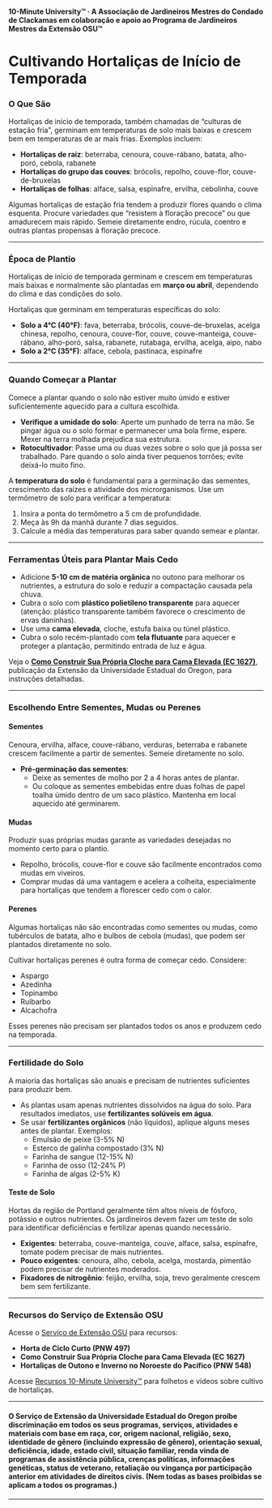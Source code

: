 #### 10-Minute University™ · A Associação de Jardineiros Mestres do Condado de Clackamas em colaboração e apoio ao Programa de Jardineiros Mestres da Extensão OSU™

# Cultivando Hortaliças de Início de Temporada

### O Que São

Hortaliças de início de temporada, também chamadas de “culturas de estação fria”, germinam em temperaturas de solo mais baixas e crescem bem em temperaturas de ar mais frias. Exemplos incluem:

- **Hortaliças de raiz**: beterraba, cenoura, couve-rábano, batata, alho-poró, cebola, rabanete
- **Hortaliças do grupo das couves**: brócolis, repolho, couve-flor, couve-de-bruxelas
- **Hortaliças de folhas**: alface, salsa, espinafre, ervilha, cebolinha, couve

Algumas hortaliças de estação fria tendem a produzir flores quando o clima esquenta. Procure variedades que “resistem à floração precoce” ou que amadurecem mais rápido. Semeie diretamente endro, rúcula, coentro e outras plantas propensas à floração precoce.

---

### Época de Plantio

Hortaliças de início de temporada germinam e crescem em temperaturas mais baixas e normalmente são plantadas em **março ou abril**, dependendo do clima e das condições do solo.

Hortaliças que germinam em temperaturas específicas do solo:

- **Solo a 4°C (40°F)**: fava, beterraba, brócolis, couve-de-bruxelas, acelga chinesa, repolho, cenoura, couve-flor, couve, couve-manteiga, couve-rábano, alho-poró, salsa, rabanete, rutabaga, ervilha, acelga, aipo, nabo
- **Solo a 2°C (35°F)**: alface, cebola, pastinaca, espinafre

---

### Quando Começar a Plantar

Comece a plantar quando o solo não estiver muito úmido e estiver suficientemente aquecido para a cultura escolhida.

- **Verifique a umidade do solo**: Aperte um punhado de terra na mão. Se pingar água ou o solo formar e permanecer uma bola firme, espere. Mexer na terra molhada prejudica sua estrutura.
- **Rotocultivador**: Passe uma ou duas vezes sobre o solo que já possa ser trabalhado. Pare quando o solo ainda tiver pequenos torrões; evite deixá-lo muito fino.

A **temperatura do solo** é fundamental para a germinação das sementes, crescimento das raízes e atividade dos microrganismos. Use um termômetro de solo para verificar a temperatura:

1. Insira a ponta do termômetro a 5 cm de profundidade.
2. Meça às 9h da manhã durante 7 dias seguidos.
3. Calcule a média das temperaturas para saber quando semear e plantar.

---

### Ferramentas Úteis para Plantar Mais Cedo

- Adicione **5-10 cm de matéria orgânica** no outono para melhorar os nutrientes, a estrutura do solo e reduzir a compactação causada pela chuva.
- Cubra o solo com **plástico polietileno transparente** para aquecer (atenção: plástico transparente também favorece o crescimento de ervas daninhas).
- Use uma **cama elevada**, cloche, estufa baixa ou túnel plástico.
- Cubra o solo recém-plantado com **tela flutuante** para aquecer e proteger a plantação, permitindo entrada de luz e água.

Veja o **[Como Construir Sua Própria Cloche para Cama Elevada (EC 1627)](http://catalog.extension.oregonstate.edu)**, publicação da Extensão da Universidade Estadual do Oregon, para instruções detalhadas.

---

### Escolhendo Entre Sementes, Mudas ou Perenes

#### Sementes

Cenoura, ervilha, alface, couve-rábano, verduras, beterraba e rabanete crescem facilmente a partir de sementes. Semeie diretamente no solo.

- **Pré-germinação das sementes**:
  - Deixe as sementes de molho por 2 a 4 horas antes de plantar.
  - Ou coloque as sementes embebidas entre duas folhas de papel toalha úmido dentro de um saco plástico. Mantenha em local aquecido até germinarem.

#### Mudas

Produzir suas próprias mudas garante as variedades desejadas no momento certo para o plantio.

- Repolho, brócolis, couve-flor e couve são facilmente encontrados como mudas em viveiros.
- Comprar mudas dá uma vantagem e acelera a colheita, especialmente para hortaliças que tendem a florescer cedo com o calor.

#### Perenes

Algumas hortaliças não são encontradas como sementes ou mudas, como tubérculos de batata, alho e bulbos de cebola (mudas), que podem ser plantados diretamente no solo.

Cultivar hortaliças perenes é outra forma de começar cedo. Considere:

- Aspargo
- Azedinha
- Topinambo
- Ruibarbo
- Alcachofra

Esses perenes não precisam ser plantados todos os anos e produzem cedo na temporada.

---

### Fertilidade do Solo

A maioria das hortaliças são anuais e precisam de nutrientes suficientes para produzir bem.

- As plantas usam apenas nutrientes dissolvidos na água do solo. Para resultados imediatos, use **fertilizantes solúveis em água**.
- Se usar **fertilizantes orgânicos** (não líquidos), aplique alguns meses antes de plantar. Exemplos:
  - Emulsão de peixe (3-5% N)
  - Esterco de galinha compostado (3% N)
  - Farinha de sangue (12-15% N)
  - Farinha de osso (12-24% P)
  - Farinha de algas (2-5% K)

#### Teste de Solo

Hortas da região de Portland geralmente têm altos níveis de fósforo, potássio e outros nutrientes. Os jardineiros devem fazer um teste de solo para identificar deficiências e fertilizar apenas quando necessário.

- **Exigentes**: beterraba, couve-manteiga, couve, alface, salsa, espinafre, tomate podem precisar de mais nutrientes.
- **Pouco exigentes**: cenoura, alho, cebola, acelga, mostarda, pimentão podem precisar de nutrientes moderados.
- **Fixadores de nitrogênio**: feijão, ervilha, soja, trevo geralmente crescem bem sem fertilizante.

---

### Recursos do Serviço de Extensão OSU

Acesse o [Serviço de Extensão OSU](http://catalog.extension.oregonstate.edu) para recursos:

- **Horta de Ciclo Curto (PNW 497)**
- **Como Construir Sua Própria Cloche para Cama Elevada (EC 1627)**
- **Hortaliças de Outono e Inverno no Noroeste do Pacífico (PNW 548)**

Acesse [Recursos 10-Minute University™](http://www.cmastergardeners.org/10-minute-university) para folhetos e vídeos sobre cultivo de hortaliças.

---

#### O Serviço de Extensão da Universidade Estadual do Oregon proíbe discriminação em todos os seus programas, serviços, atividades e materiais com base em raça, cor, origem nacional, religião, sexo, identidade de gênero (incluindo expressão de gênero), orientação sexual, deficiência, idade, estado civil, situação familiar, renda vinda de programas de assistência pública, crenças políticas, informações genéticas, status de veterano, retaliação ou vingança por participação anterior em atividades de direitos civis. (Nem todas as bases proibidas se aplicam a todos os programas.)
---